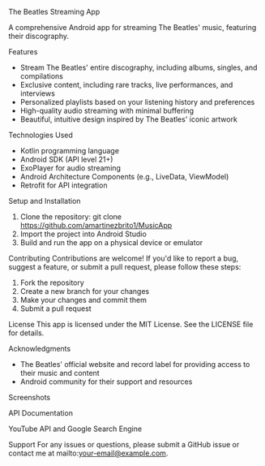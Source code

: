 The Beatles Streaming App

A comprehensive Android app for streaming The Beatles' music, featuring their discography.

Features
- Stream The Beatles' entire discography, including albums, singles, and compilations
- Exclusive content, including rare tracks, live performances, and interviews
- Personalized playlists based on your listening history and preferences
- High-quality audio streaming with minimal buffering
- Beautiful, intuitive design inspired by The Beatles' iconic artwork

Technologies Used
- Kotlin programming language
- Android SDK (API level 21+)
- ExoPlayer for audio streaming
- Android Architecture Components (e.g., LiveData, ViewModel)
- Retrofit for API integration

Setup and Installation
1. Clone the repository: git clone https://github.com/amartinezbrito1/MusicApp
2. Import the project into Android Studio
3. Build and run the app on a physical device or emulator

Contributing
Contributions are welcome! If you'd like to report a bug, suggest a feature, or submit a pull request, please follow these steps:

1. Fork the repository
2. Create a new branch for your changes
3. Make your changes and commit them
4. Submit a pull request

License
This app is licensed under the MIT License. See the LICENSE file for details.

Acknowledgments
- The Beatles' official website and record label for providing access to their music and content
- Android community for their support and resources

Screenshots


API Documentation

YouTube API and Google Search Engine

Support
For any issues or questions, please submit a GitHub issue or contact me at mailto:your-email@example.com.


